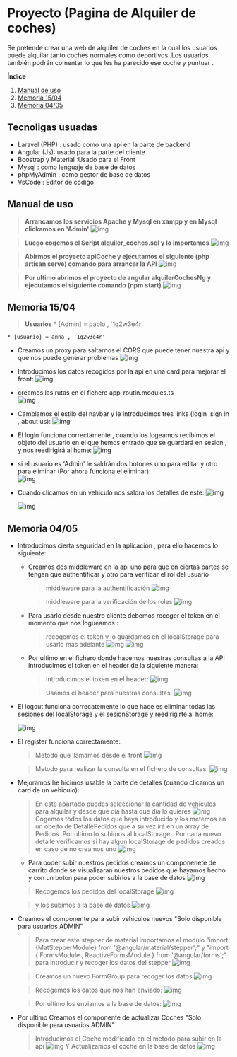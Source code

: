 # Proyecto (Pagina de Alquiler de coches)
Se pretende crear una web de alquiler de coches en la cual los usuarios puede alquilar tanto coches normales como deportivos .Los usuarios también podrán comentar lo que les ha parecido ese coche y puntuar .

**Índice**
1. [Manual de uso](#id1)
2. [Memoria 15/04](#id2)
3. [Memoria 04/05](#id3)

## Tecnoligas usuadas

* Laravel (PHP) : usado como una api en  la parte de backend 
* Angular (Js): usado para la parte del cliente 
* Boostrap y Material :Usado para el Front
* Mysql : como lenguaje de base de datos
* phpMyAdmin : como gestor de base de datos
* VsCode : Editor de codigo

<div id='id1'/>

## Manual de uso

>**Arrancamos los servicios Apache y Mysql en xampp y en Mysql clickamos en 'Admin'**
![img](./images/01.PNG)

>**Luego cogemos el Script alquiler_coches.sql y lo importamos**
![img](./images/02.PNG)

>**Abirmos el proyecto apiCoche y ejecutamos el siguiente (php artisan serve) comando para arrancar la API** 
![img](./images/03.PNG)

>**Por ultimo abrimos el proyecto de angular alquilerCochesNg y ejecutamos el siguiente comando (npm start)**
![img](./images/04.PNG)

<div id='id2'/>

## Memoria 15/04
>**Usuarios**
    * [Admin] = pablo , '1q2w3e4r'

    * [usuario] = anna , '1q2w3e4r'

* Creamos un proxy para saltarnos el CORS que puede tener nuestra api y que nos puede generar problemas
    ![img](./images/05.PNG)

* Introducimos los datos recogidos por la api en una card para mejorar el front:
    ![img](./images/06.PNG)

* creamos las rutas en el fichero app-routin.modules.ts   
    ![img](./images/08.PNG)

* Cambiamos el estilo del navbar y le introducimos tres links (login ,sign in , about us):
    ![img](./images/07.PNG)

* El login funciona correctamente , cuando los logeamos recibimos el objeto del usuario en el que hemos entrado  que se guardará en sesion  , y nos reedirigirá al home:
    ![img](./images/09.PNG)

* si el usuario es 'Admin' le saldrán dos botones uno para editar y otro para eliminar (Por ahora funciona el eliminar):   
    ![img](./images/10.PNG)   

* Cuando clicamos en un vehiculo nos saldra los detalles de este:
    ![img](./images/11.PNG) 

    ![img](./images/12.PNG)

<div id='id3'/>

## Memoria 04/05
* Introducimos cierta seguridad en la aplicación , para ello hacemos lo siguiente:
    * Creamos dos middleware en la api uno para que en ciertas partes se tengan que authentificar y otro  para verificar el rol del usuario
        > middleware para la authentificación
        ![img](./images/13.PNG)

        > middleware para la verificación de los roles
        ![img](./images/14.PNG)
    * Para usarlo desde nuestro cliente debemos recoger el token en el momento que nos logueamos :
        > recogemos el token y lo guardamos en el localStorage para usarlo mas adelante
        ![img](./images/15.PNG)
        ![img](./images/16.PNG)

    * Por ultimo en el fichero donde hacemos nuestras consultas a la API introducimos el token en el header de la siguiente manera:
        >Introducimos el token en el header:
        ![img](./images/17.PNG)
        
        >Usamos el header para nuestras consultas:
        ![img](./images/18.PNG)

* El logout funciona correcatemente lo que hace es eliminar todas las sesiones del localStorage y el sesionStorage y reedirigirte al home:

    ![img](./images/19.PNG)

* El register funciona correctamente:
    > Metodo que llamamos desde el front
    ![img](./images/20.PNG)

    > Metodo para realizar la consulta en el fichero de consultas:
    ![img](./images/21.PNG) 

* Mejoramos he hicimos usable la parte de detalles (cuando clicamos un card de un vehiculo):
    > En este apartado puedes seleccionar la cantidad de vehiculos para alquilar y desde que dia hasta que dia lo quieres
    ![img](./images/22.PNG)
    > Cogemos todos los datos que haya introducido y los metemos en un obejto de 
    > DetallePedidos que a su vez irá en un array de Pedidos .Por ultimo lo subimos al localStorage .
    > Por cada nuevo detalle verificamos si hay algun localStorage de pedidos creados en caso de no creamos uno
    ![img](./images/23.PNG)

    * Para poder subir nuestros pedidos creamos un componenete de carrito donde se visualizaran nuestros pedidos que hayamos hecho y con un boton para poder subirlos a la base de datos
    ![img](./images/24.PNG)

    > Recogemos los pedidos del localStorage 
    ![img](./images/25.PNG)

    > y los subimos a la base de datos
    ![img](./images/26.PNG)

* Creamos el componente para subir vehiculos nuevos "Solo disponible para usuarios ADMIN"
    >Para crear este stepper de material importamos el modulo "import {MatStepperModule} from '@angular/material/stepper';" y "import { FormsModule , ReactiveFormsModule  } from  '@angular/forms';" para introducir  y recoger los datos del stepper
    ![img](./images/27.PNG)

    >Creamos un nuevo FormGroup para recoger los datos
    ![img](./images/28.PNG)

    > Recogemos los datos que nos han enviado:
    ![img](./images/29.PNG)

    > Por ultimo los enviamos a la base de datos:
    ![img](./images/30.PNG)

* Por ultimo Creamos el componente de actualizar Coches "Solo disponible para usuarios ADMIN"
    >Introducimos el Coche modificado en el metodo para subir en la api
    ![img](./images/31.PNG)
    > Y Actualizamos el coche en la base de datos
    ![img](./images/32.PNG)

    


